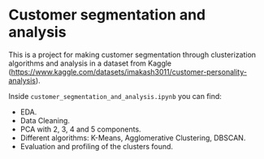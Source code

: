 # Customer segmentation and analysis

This is a project for making customer segmentation through clusterization algorithms and analysis in a dataset from Kaggle (https://www.kaggle.com/datasets/imakash3011/customer-personality-analysis).

Inside `customer_segmentation_and_analysis.ipynb` you can find:

- EDA.
- Data Cleaning.
- PCA with 2, 3, 4 and 5 components.
- Different algorithms: K-Means, Agglomerative Clustering, DBSCAN.
- Evaluation and profiling of the clusters found.
